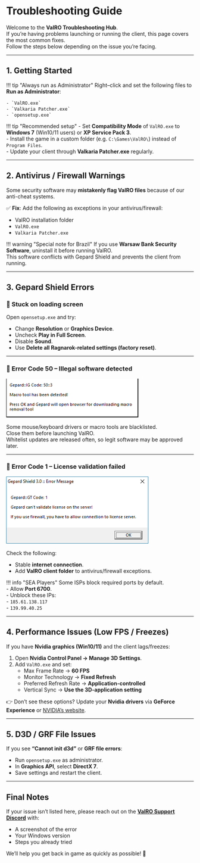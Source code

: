 # Troubleshooting Guide

Welcome to the **ValRO Troubleshooting Hub**.  
If you’re having problems launching or running the client, this page covers the most common fixes.  
Follow the steps below depending on the issue you’re facing.

---

## 1. Getting Started

!!! tip "Always run as Administrator"
    Right–click and set the following files to **Run as Administrator**:
    
    - `ValRO.exe`
    - `Valkaria Patcher.exe`
    - `opensetup.exe`

!!! tip "Recommended setup"
    - Set **Compatibility Mode** of `ValRO.exe` to **Windows 7** (Win10/11 users) or **XP Service Pack 3**.  
    - Install the game in a custom folder (e.g. `C:\Games\ValRO\`) instead of `Program Files`.  
    - Update your client through **Valkaria Patcher.exe** regularly.  

---

## 2. Antivirus / Firewall Warnings

Some security software may **mistakenly flag ValRO files** because of our anti-cheat systems.

✅ **Fix**: Add the following as exceptions in your antivirus/firewall:  
- ValRO installation folder  
- `ValRO.exe`  
- `Valkaria Patcher.exe`  

!!! warning "Special note for Brazil"
    If you use **Warsaw Bank Security Software**, uninstall it before running ValRO.  
    This software conflicts with Gepard Shield and prevents the client from running.

---

## 3. Gepard Shield Errors

### 🚫 Stuck on loading screen
Open `opensetup.exe` and try:  
- Change **Resolution** or **Graphics Device**.  
- Uncheck **Play in Full Screen**.  
- Disable **Sound**.  
- Use **Delete all Ragnarok-related settings (factory reset)**.  

---

### 🚫 Error Code 50 – Illegal software detected
![Code 50](assets/gepard-code-50.png)

Some mouse/keyboard drivers or macro tools are blacklisted.  
Close them before launching ValRO.  
Whitelist updates are released often, so legit software may be approved later.

---

### 🚫 Error Code 1 – License validation failed

![Code 1](assets/gepard-code-1.png)

Check the following:  
- Stable **internet connection**.  
- Add **ValRO client folder** to antivirus/firewall exceptions.  

!!! info "SEA Players"
    Some ISPs block required ports by default.  
    - Allow **Port 6700**.  
    - Unblock these IPs:  
      - `185.61.138.117`  
      - `139.99.40.25`

---

## 4. Performance Issues (Low FPS / Freezes)

If you have **Nvidia graphics (Win10/11)** and the client lags/freezes:

1. Open **Nvidia Control Panel → Manage 3D Settings**.  
2. Add `ValRO.exe` and set:  
   - Max Frame Rate → **60 FPS**  
   - Monitor Technology → **Fixed Refresh**  
   - Preferred Refresh Rate → **Application-controlled**  
   - Vertical Sync → **Use the 3D-application setting**  

👉 Don’t see these options? Update your **Nvidia drivers** via **GeForce Experience** or [NVIDIA’s website](https://www.nvidia.com/).

---

## 5. D3D / GRF File Issues

If you see **“Cannot init d3d”** or **GRF file errors**:

- Run `opensetup.exe` as administrator.  
- In **Graphics API**, select **DirectX 7**.  
- Save settings and restart the client.  

---

## Final Notes
If your issue isn’t listed here, please reach out on the **[ValRO Support Discord](https://discord.gg/5sdvj8sPYg)** with:  
- A screenshot of the error  
- Your Windows version  
- Steps you already tried  

We’ll help you get back in game as quickly as possible! 🚀

